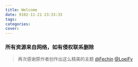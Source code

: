 ```yaml
---
title: Welcome 
date: 9102-11-21 23:33:33
tags:
categories:
cover:
---
```



### 所有资源来自网络，如有侵权联系删除  
  

>再次感谢原作者创作出这么精美的主题 [@Fechin](https://github.com/Fechin/hexo-theme-diaspora) [@LoeiFy](https://github.com/LoeiFy/Diaspora )

